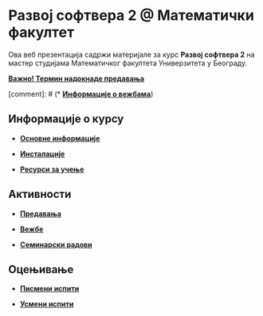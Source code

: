 # Развој софтвера 2 @ Математички факултет

Ова веб презентација  садржи материјале за курс **Развој софтвера 2** на мастер студијама Математичког факултета Универзитета у Београду.

**[Важно! Термин надокнаде предавања](/predavanja/info/README.md)**

[comment]: # (* **[Информације о вежбама](/vezbe/info/README.md)**)

## Информације о курсу

* **[Основне информације](/informacije/README.md)**

* **[Инсталације](/INSTALACIJE.md)**

* **[Ресурси за учење](/RESURSI-ZA-UCENJE.md)**

## Активности

* **[Предавања](/predavanja/README.md)**

* **[Вежбе](/vezbe/README.md)**

* **[Семинарски радови](/seminarski-radovi/README.md)**

## Оцењивање

* **[Писмени испити](/pismeni-ispiti/README.md)**

* **[Усмени испити](/usmeni-ispiti/README.md)**
